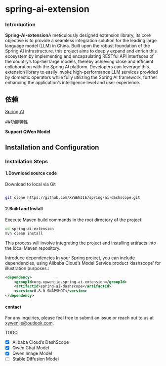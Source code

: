 # spring-ai-extension

### Introduction

**Spring-AI-extension**A meticulously designed extension library, its core objective is to provide a seamless integration solution for the leading large language model (LLM) in China. Built upon the robust foundation of the Spring AI infrastructure, this project aims to deeply expand and enrich this ecosystem by implementing and encapsulating RESTful API interfaces of the country’s top-tier large models, thereby achieving close and efficient collaboration with the Spring AI platform. Developers can leverage this extension library to easily invoke high-performance LLM services provided by domestic operators while fully utilizing the Spring AI framework, further enhancing the application’s intelligence level and user experience.

## 依赖

[Spring AI](https://github.com/spring-projects/spring-ai)

##功能特性

**Support QWen Model**

## Installation and Configuration

### Installation Steps

#### 1.Download source code

Download to local via Git
~~~ bash

git clone https://github.com/XYWENJIE/spring-ai-dashscope.git

~~~

#### 2.Build and Install
Execute Maven build commands in the root directory of the project:
~~~ bash
cd spring-ai-extension
mvn clean install
~~~

This process will involve integrating the project and installing artifacts into the local Maven repository.

Introduce dependencies
In your Spring project, you can include dependencies, using Alibaba Cloud’s Model Service product ‘dashscope’ for illustration purposes.:
~~~xml
<dependency>
	<groupId>org.xywenjie.spring-ai-extension</groupId>
	<artifactId>spring-ai-dashscope</artifactId>
	<version>0.8.0-SNAPSHOT</version>
</dependency>
~~~

#### contact

For any inquiries, please feel free to submit an issue or reach out to us at xywenjie@outlook.com.

TODO

 - [X] Alibaba Cloud’s DashScope
 - [X] Qwen Chat Model
 - [X] Qwen Image Model
 - [ ] Stable Diffusion Model 